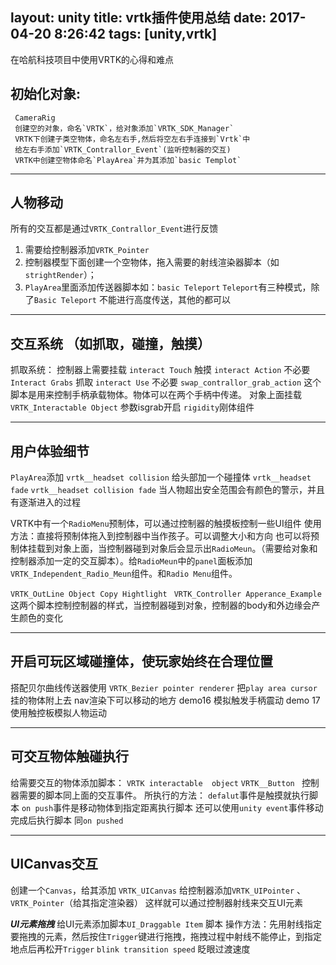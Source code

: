 layout: unity
title: vrtk插件使用总结
date: 2017-04-20 8:26:42
tags: [unity,vrtk]
---
在哈航科技项目中使用VRTK的心得和难点
<!--more-->
## 初始化对象:
     CameraRig
     创建空的对象，命名`VRTK`，给对象添加`VRTK_SDK_Manager`
     VRTK下创建子类空物体，命名左右手,然后将空左右手连接到`Vrtk`中
     给左右手添加`VRTK_Contrallor_Event`(监听控制器的交互)
     VRTK中创建空物体命名`PlayArea`并为其添加`basic Templot`
***
## 人物移动
所有的交互都是通过`VRTK_Contrallor_Event`进行反馈
1. 需要给控制器添加`VRTK_Pointer`
2. 控制器模型下面创建一个空物体，拖入需要的射线渲染器脚本（如`strightRender`）；
3. `PlayArea`里面添加传送器脚本如：`basic Teleport`
`Teleport`有三种模式，除了`Basic Teleport` 不能进行高度传送，其他的都可以
***
## 交互系统 （如抓取，碰撞，触摸）
抓取系统：
控制器上需要挂载
`interact Touch`  触摸
`interact Action` 不必要
`Interact Grabs` 抓取
`interact Use` 不必要
`swap_contrallor_grab_action` 这个脚本是用来控制手柄承载物体。物体可以在两个手柄中传递。
对象上面挂载
`VRTK_Interactable Object`  参数isgrab开启
`rigidity`刚体组件 
***
## 用户体验细节
`PlayArea`添加
`vrtk__headset collision` 给头部加一个碰撞体
`vrtk__headset fade`
`vrtk__headset collision fade` 当人物超出安全范围会有颜色的警示，并且有逐渐进入的过程

VRTK中有一个`RadioMenu`预制体，可以通过控制器的触摸板控制一些UI组件
使用方法：直接将预制体拖入到控制器中当作孩子。可以调整大小和方向
也可以将预制体挂载到对象上面，当控制器碰到对象后会显示出`RadioMeun`。（需要给对象和控制器添加一定的交互脚本）。给`RadioMeun`中的`panel`面板添加`VRTK_Independent_Radio_Meun`组件。和`Radio Menu`组件。

`VRTK_OutLine Object Copy Hightlight `
`VRTK_Controller Apperance_Example`
这两个脚本控制控制器的样式，当控制器碰到对象，控制器的body和外边缘会产生颜色的变化
***
## 开启可玩区域碰撞体，使玩家始终在合理位置
搭配贝尔曲线传送器使用
`VRTK_Bezier pointer renderer`
把`play area cursor`挂的物体附上去
nav渲染下可以移动的地方
demo16 模拟触发手柄震动
demo 17 使用触控板模拟人物运动
***
## 可交互物体触碰执行
给需要交互的物体添加脚本：
`VRTK interactable  object`
`VRTK__Button `
控制器需要的脚本同上面的交互事件。
所执行的方法：
`defalut`事件是触摸就执行脚本
`on push`事件是移动物体到指定距离执行脚本
还可以使用`unity event`事件移动完成后执行脚本 同`on pushed`
***
## UICanvas交互
创建一个`Canvas`，给其添加 `VRTK_UICanvas`
给控制器添加`VRTK_UIPointer` 、`VRTK_Pointer`（给其指定渲染器）
这样就可以通过控制器射线来交互UI元素

___UI元素拖拽___
给UI元素添加脚本`UI_Draggable Item` 脚本
操作方法：先用射线指定要拖拽的元素，然后按住`Trigger`键进行拖拽，拖拽过程中射线不能停止，到指定地点后再松开`Trigger`
`blink transition speed` 眨眼过渡速度
